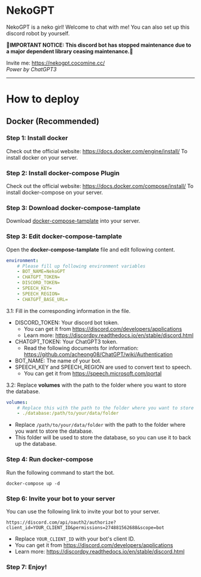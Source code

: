NekoGPT
===
NekoGPT is a neko girl! Welcome to chat with me!
You can also set up this discord robot by yourself.

**🚧IMPORTANT NOTICE: This discord bot has stopped maintenance due to a major dependent library ceasing maintenance.🚧**

Invite me: https://nekogpt.cocomine.cc/ <br>
*Power by ChatGPT3*
<hr>

# How to deploy

## Docker (Recommended)
### Step 1: Install docker
Check out the official website: https://docs.docker.com/engine/install/
To install docker on your server.

### Step 2: Install docker-compose Plugin
Check out the official website: https://docs.docker.com/compose/install/
To install docker-compose on your server.

### Step 3: Download docker-compose-tamplate
Download [docker-compose-tamplate](/docker-compose-tamplate.yml) into your server.

### Step 3: Edit docker-compose-tamplate
Open the **docker-compose-tamplate** file and edit following content.
```YAML
environment:
    # Please fill up following environment variables
    - BOT_NAME=NekoGPT
    - CHATGPT_TOKEN=
    - DISCORD_TOKEN=
    - SPEECH_KEY=
    - SPEECH_REGION=
    - CHATGPT_BASE_URL=
```

3.1: Fill in the corresponding information in the file.
- DISCORD_TOKEN: Your discord bot token. 
  - You can get it from https://discord.com/developers/applications
  - Learn more: https://discordpy.readthedocs.io/en/stable/discord.html
- CHATGPT_TOKEN: Your ChatGPT3 token.
    - Read the following documents for information: https://github.com/acheong08/ChatGPT/wiki/Authentication
- BOT_NAME: The name of your bot.
- SPEECH_KEY and SPEECH_REGION are used to convert text to speech.
    - You can get it from https://speech.microsoft.com/portal

3.2: Replace **volumes** with the path to the folder where you want to store the database.
```YAML
volumes:
    # Replace this with the path to the folder where you want to store the database.
    - ./database:/path/to/your/data/folder
```
- Replace `/path/to/your/data/folder` with the path to the folder where you want to store the database.
- This folder will be used to store the database, so you can use it to back up the database.

### Step 4: Run docker-compose
Run the following command to start the bot.
```shell
docker-compose up -d
```

### Step 6: Invite your bot to your server
You can use the following link to invite your bot to your server.
```
https://discord.com/api/oauth2/authorize?client_id=YOUR_CLIENT_ID&permissions=274881562688&scope=bot
```
- Replace `YOUR_CLIENT_ID` with your bot's client ID.
- You can get it from https://discord.com/developers/applications
- Learn more: https://discordpy.readthedocs.io/en/stable/discord.html

### Step 7: Enjoy!